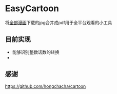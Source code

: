 # EasyCartoon
将[全部漫画](https://github.com/hongchacha/cartoon)下载的jpg合并成pdf用于全平台观看的小工具

## 目前实现
- 能够识别整数话数的转换
- 
## 感谢
https://github.com/hongchacha/cartoon
